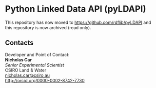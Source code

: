 Python Linked Data API (pyLDAPI)
================================
This repository has now moved to <https://github.com/rdflib/pyLDAPI> and this repository is now archived (read only).


Contacts
--------
Developer and Point of Contact:  
**Nicholas Car**  
*Senior Experimental Scientist*  
CSIRO Land & Water  
<nicholas.car@csiro.au>  
<http://orcid.org/0000-0002-8742-7730>
